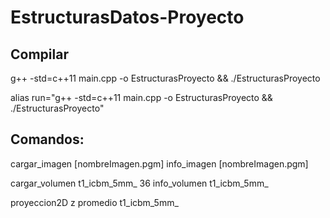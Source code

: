 # EstructurasDatos-Proyecto

## Compilar
g++ -std=c++11 main.cpp -o EstructurasProyecto && ./EstructurasProyecto

alias run="g++ -std=c++11 main.cpp -o EstructurasProyecto && ./EstructurasProyecto"

## Comandos:

cargar_imagen [nombreImagen.pgm]
info_imagen [nombreImagen.pgm]

cargar_volumen t1_icbm_5mm_ 36
info_volumen t1_icbm_5mm_

proyeccion2D z promedio t1_icbm_5mm_
